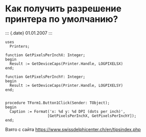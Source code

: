 Как получить разрешение принтера по умолчанию?
==============================================

::: {.date}
01.01.2007
:::

    uses 
      Printers; 
     
    function GetPixelsPerInchX: Integer; 
    begin 
      Result := GetDeviceCaps(Printer.Handle, LOGPIXELSX) 
    end; 
     
    function GetPixelsPerInchY: Integer; 
    begin 
      Result := GetDeviceCaps(Printer.Handle, LOGPIXELSY) 
    end; 
     
     
    procedure TForm1.Button1Click(Sender: TObject); 
    begin 
      Caption := Format('x: %d y: %d DPI (dots per inch)', 
                       [GetPixelsPerInchX, GetPixelsPerInchY]); 
    end; 

Взято с сайта <https://www.swissdelphicenter.ch/en/tipsindex.php>
